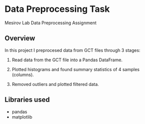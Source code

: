 # Data Preprocessing Task
Mesirov Lab Data Preprocessing Assignment

## Overview
In this project I preprocesed data from GCT files through 3 stages:

1. Read data from the GCT file into a Pandas DataFrame.

2. Plotted histograms and found summary statistics of 4 samples (columns).

3. Removed outliers and plotted filtered data.

## Libraries used
- pandas
- matplotlib
